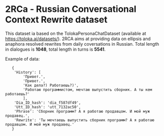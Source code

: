 # 2RCa - Russian Conversational Context Rewrite dataset

This dataset ia based on the TolokaPersonaChatDataset (available at https://toloka.ai/datasets/). 2RCA aims at providing data on ellipsis and anaphora resolved rewrites from daily coversations in Russian. Total length in dialogues is **1048**, total length in turns is **5541**.

Example of data:

```
   {
    'History': [
        'Привет.',
        'Привет.',
        'Как дела?) Работаешь?)',
        'Работаю программистом, мечтаю выпустить сборник. А ты кем работаешь?'
        ],
    'Dia_ID_hash': 'dia_f587df49',
    'Utt_ID_hash': 'utt_7132ac50',
    'Phrase': 'Сборник программ? А я работаю продавцом. И мой муж продавец.',
    'Rewrite': 'Ты мечтаешь выпустить сборник программ? А я работаю продавцом. И мой муж продавец.'
   }
```
